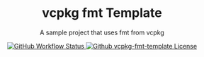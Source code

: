 <div align="center">
  <h1>vcpkg fmt Template</h1>
</div>

<div align="center">
  <p>A sample project that uses fmt from vcpkg</p>
</div>

<div align="center">

<a href="https://github.com/paulbuechner/vcpkg-fmt-template">
<img alt="GitHub Workflow Status" src="https://img.shields.io/github/actions/workflow/status/paulbuechner/vcpkg-fmt-template/release.yml?style=for-the-badge">
</a>
<a href="https://github.com/paulbuechner/vcpkg-fmt-template/blob/main/LICENSE">
<img alt="Github vcpkg-fmt-template License" src="https://img.shields.io/github/license/paulbuechner/vcpkg-fmt-template?style=for-the-badge">
</a>

</div>
